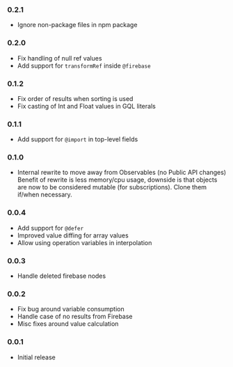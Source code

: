 ### 0.2.1

- Ignore non-package files in npm package

### 0.2.0

- Fix handling of null ref values
- Add support for `transformRef` inside `@firebase`

### 0.1.2

- Fix order of results when sorting is used
- Fix casting of Int and Float values in GQL literals

### 0.1.1

- Add support for `@import` in top-level fields

### 0.1.0

- Internal rewrite to move away from Observables (no Public API changes)
  Benefit of rewrite is less memory/cpu usage, downside is that objects are
  now to be considered mutable (for subscriptions). Clone them if/when necessary.

### 0.0.4

- Add support for `@defer`
- Improved value diffing for array values
- Allow using operation variables in interpolation

### 0.0.3

- Handle deleted firebase nodes

### 0.0.2

- Fix bug around variable consumption
- Handle case of no results from Firebase
- Misc fixes around value calculation

### 0.0.1

- Initial release
